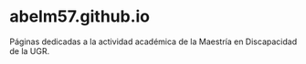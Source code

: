 # abelm57.github.io

Páginas dedicadas a la actividad académica de la Maestría en Discapacidad de la UGR.
